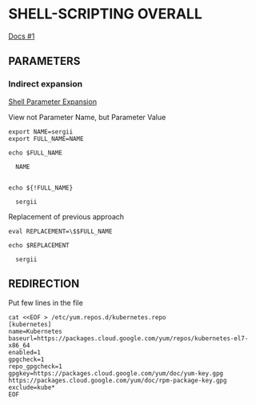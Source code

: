 # SHELL-SCRIPTING OVERALL

[Docs #1](https://devhints.io/bash)


## PARAMETERS

### Indirect expansion

[Shell Parameter Expansion](http://www.gnu.org/software/bash/manual/html_node/Shell-Parameter-Expansion.html)

View not Parameter Name, but Parameter Value
```
export NAME=sergii
export FULL_NAME=NAME

echo $FULL_NAME
  
  NAME


echo ${!FULL_NAME}
  
  sergii
```

Replacement of previous approach
```
eval REPLACEMENT=\$$FULL_NAME

echo $REPLACEMENT

  sergii

```

## REDIRECTION

Put few lines in the file
```
cat <<EOF > /etc/yum.repos.d/kubernetes.repo
[kubernetes]
name=Kubernetes
baseurl=https://packages.cloud.google.com/yum/repos/kubernetes-el7-x86_64
enabled=1
gpgcheck=1
repo_gpgcheck=1
gpgkey=https://packages.cloud.google.com/yum/doc/yum-key.gpg https://packages.cloud.google.com/yum/doc/rpm-package-key.gpg
exclude=kube*
EOF
```


























